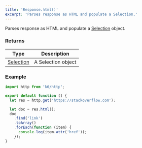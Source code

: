 ```yaml
---
title: 'Response.html()'
excerpt: 'Parses response as HTML and populate a Selection.'
---
```


Parses response as HTML and populate a [Selection](/javascript-api/v0-31/k6-html/selection) object.

### Returns

| Type                                           | Description        |
| ---------------------------------------------- | ------------------ |
| [Selection](/javascript-api/v0-31/k6-html/selection) | A Selection object |

### Example

<CodeGroup labels={[]}>

```javascript
import http from 'k6/http';

export default function () {
  let res = http.get('https://stackoverflow.com');

  let doc = res.html();
  doc
    .find('link')
    .toArray()
    .forEach(function (item) {
      console.log(item.attr('href'));
    });
}
```

</CodeGroup>
